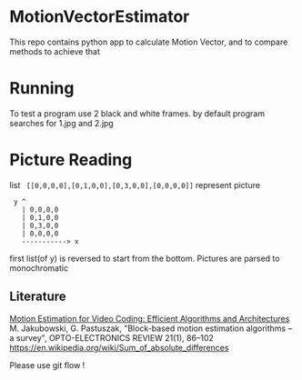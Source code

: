 # MotionVectorEstimator
This repo contains python app to calculate Motion Vector, and to compare methods to achieve that

# Running
To test a program use 2 black and white  frames.
by default program searches for 1.jpg and 2.jpg

# Picture Reading
 list ` [[0,0,0,0],[0,1,0,0],[0,3,0,0],[0,0,0,0]]` represent picture
 ```
  y ^
    | 0,0,0,0
    | 0,1,0,0
    | 0,3,0,0
    | 0,0,0,0
    -----------> x
 ```
first list(of y) is reversed to start from the bottom.
Pictures are parsed to monochromatic 

## Literature
  [ Motion Estimation for Video Coding: Efficient Algorithms and Architectures](https://books.google.pl/books?id=nK0qBgAAQBAJ&pg=PA6&lpg=PA6&dq=Full+Search+video&source=bl&ots=gruM8RHDPw&sig=gQLo3ID_VKI-2xaZqCFobhOHTdA&hl=pl&sa=X&ved=0ahUKEwiEg7PBo-nLAhUmz3IKHU_HAt8Q6AEIKjAD#v=onepage&q=Full%20Search%20video&f=false)
  M. Jakubowski, G. Pastuszak, "Block-based motion estimation algorithms – a survey", OPTO-ELECTRONICS REVIEW 21(1), 86–102
  https://en.wikipedia.org/wiki/Sum_of_absolute_differences


Please use git flow !

